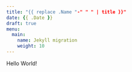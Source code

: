 ```yaml
---
title: "{{ replace .Name "-" " " | title }}"
date: {{ .Date }}
draft: true
menu:
  main:
    name: Jekyll migration
    weight: 10
---
```


Hello World!